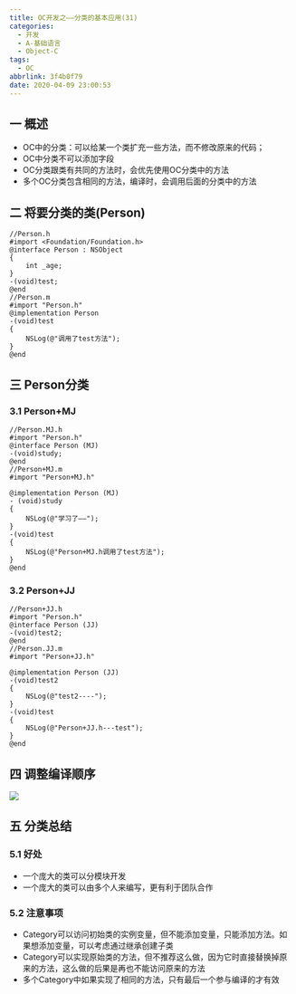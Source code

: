 ```yaml
---
title: OC开发之——分类的基本应用(31)
categories:
  - 开发
  - A-基础语言
  - Object-C
tags:
  - OC
abbrlink: 3f4b0f79
date: 2020-04-09 23:00:53
---
```

## 一 概述

* OC中的分类：可以给某一个类扩充一些方法，而不修改原来的代码；
* OC中分类不可以添加字段
* OC分类跟类有共同的方法时，会优先使用OC分类中的方法
* 多个OC分类包含相同的方法，编译时，会调用后面的分类中的方法

<!--more-->

## 二 将要分类的类(Person)

```
//Person.h
#import <Foundation/Foundation.h>
@interface Person : NSObject
{
    int _age;
}
-(void)test;
@end
//Person.m
#import "Person.h"
@implementation Person
-(void)test
{
    NSLog(@"调用了test方法");
}
@end
```

## 三 Person分类

### 3.1 Person+MJ

```
//Person.MJ.h
#import "Person.h"
@interface Person (MJ)
-(void)study;
@end
//Person+MJ.m
#import "Person+MJ.h"

@implementation Person (MJ)
- (void)study
{
    NSLog(@"学习了——");
}
-(void)test
{
    NSLog(@"Person+MJ.h调用了test方法");
}
@end
```

### 3.2 Person+JJ

```
//Person+JJ.h
#import "Person.h"
@interface Person (JJ)
-(void)test2;
@end
//Person.JJ.m
#import "Person+JJ.h"

@implementation Person (JJ)
-(void)test2
{
    NSLog(@"test2----");
}
-(void)test
{
    NSLog(@"Person+JJ.h---test");
}
@end
```

## 四 调整编译顺序

![][1]

## 五 分类总结

### 5.1 好处

* 一个庞大的类可以分模块开发
* 一个庞大的类可以由多个人来编写，更有利于团队合作

### 5.2 注意事项

* Category可以访问初始类的实例变量，但不能添加变量，只能添加方法。如果想添加变量，可以考虑通过继承创建子类
* Category可以实现原始类的方法，但不推荐这么做，因为它时直接替换掉原来的方法，这么做的后果是再也不能访问原来的方法
* 多个Category中如果实现了相同的方法，只有最后一个参与编译的才有效



[1]:https://cdn.jsdelivr.net/gh/PGzxc/CDN@master/blog-image//oc-xcode-build-phases-change-position.png